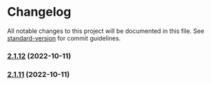 # Changelog

All notable changes to this project will be documented in this file. See [standard-version](https://github.com/conventional-changelog/standard-version) for commit guidelines.

### [2.1.12](https://github.com/rabix/cwl-svg/compare/2.1.11...2.1.12) (2022-10-11)

### [2.1.11](https://github.com/rabix/cwl-svg/compare/2.1.10...2.1.11) (2022-10-11)
